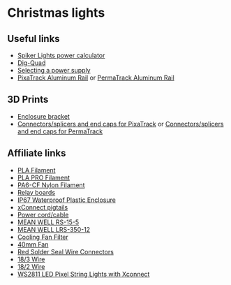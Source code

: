 # Christmas lights

## Useful links
- [Spiker Lights power calculator](http://spikerlights.com/calcpower.aspx)
- [Dig-Quad](https://quinled.info/pre-assembled-quinled-dig-quad/)
- [Selecting a power supply](https://quinled.info/2018/10/03/power-supply-selection/)
- [PixaTrack Aluminum Rail](https://www.holidaycoro.com/PixaTrack-Pixel-Node-Mounting-Track-for-Permanent-p/1900.htm) or [PermaTrack Aluminum Rail](https://www.permatrack.us)

## 3D Prints
- [Enclosure bracket](https://www.thingiverse.com/thing:6058174)
- [Connectors/splicers and end caps for PixaTrack](https://www.thingiverse.com/thing:6225309) or [Connectors/splicers and end caps for PermaTrack](https://www.thingiverse.com/thing:4979374)

## Affiliate links
- [PLA Filament](https://www.amazon.com/dp/B099JXQN6K?_encoding=UTF8&psc=1&linkCode=ll1&tag=wetzel4020a-20&linkId=0e5d6c1bf44ee05d9589d47dbd563a72&language=en_US&ref_=as_li_ss_tl)
- [PLA PRO Filament](https://www.amazon.com/gp/product/B0BYJG7H59?ie=UTF8&th=1&linkCode=ll1&tag=wetzel4020a-20&linkId=8c3908c60056ef6ed66cf59c0e160ee9&language=en_US&ref_=as_li_ss_tl)
- [PA6-CF Nylon Filament](https://www.amazon.com/gp/product/B09MTBF55V?ie=UTF8&psc=1&linkCode=ll1&tag=wetzel4020a-20&linkId=28ed81a5482ec478ff452ac0048e0ac2&language=en_US&ref_=as_li_ss_tl)
- [Relay boards](https://www.amazon.com/AITRIP-Channel-Optocoupler-Isolation-Development/dp/B08W3XDNGK?crid=9MGKPWJD1AKE&dib=eyJ2IjoiMSJ9.IC7JyJzPnIA9Qjk67pC_3Gf2kcEBwWQhvBSsgfSLMCI06LSs0KWf1iP53IBGrBC-ZaZo3ay9PdMaYdFG6KB9irW5C4sFTSb_BzEv61BAjyy4FWZaCHSKvnhHeCLJzKQpgfK6E1qkPIncJdOfvPsRUTxOWhanJX0BBDNcN29a-9FLBu469Xw5ig3vrvRjIGetcGL9qYXtZ0RUAPiLlFZsxWRDKWBDBfzw-VVF4WZ_t2Q.bvvbesighvkvybRk4KQdPYFeggTp4D6RN9VKWRTagxo&dib_tag=se&keywords=3v%2BRelay%2BBoard%2BPower%2BSwitch%2BRelay%2BModule%2B1%2BChannel%2BOptocoupler&qid=1728503788&sprefix=3v%2Brelay%2Bboard%2Bpower%2Bswitch%2Brelay%2Bmodule%2B1%2Bchannel%2Boptocoupler%2Caps%2C192&sr=8-2&th=1&linkCode=ll1&tag=wetzel4020a-20&linkId=a81affb6fb38ae423bea2965473b31b0&language=en_US&ref_=as_li_ss_tl)
- [IP67 Waterproof Plastic Enclosure](https://www.amazon.com/gp/product/B08282SQPT?ie=UTF8&psc=1&linkCode=ll1&tag=wetzel4020a-20&linkId=28cac69a62b4e46512debc69fb6ffa17&language=en_US&ref_=as_li_ss_tl)
- [xConnect pigtails](https://www.amazon.com/gp/product/B08MPYXPG1?ie=UTF8&th=1&linkCode=ll1&tag=wetzel4020a-20&linkId=cff75b45d3a23eb58a02e2ecb4d43f07&language=en_US&ref_=as_li_ss_tl)
- [Power cord/cable](https://www.amazon.com/gp/product/B07BQB7FH5?ie=UTF8&psc=1&linkCode=ll1&tag=wetzel4020a-20&linkId=4b364bd533e0d03edce2c51e0af858ae&language=en_US&ref_=as_li_ss_tl)
- [MEAN WELL RS-15-5](https://www.amazon.com/gp/product/B005T6UJBU?ie=UTF8&psc=1&linkCode=ll1&tag=wetzel4020a-20&linkId=9f104cc3df1054ff70db672e4f3c0f8c&language=en_US&ref_=as_li_ss_tl)
- [MEAN WELL LRS-350-12](https://www.amazon.com/gp/product/B07WHJF1Q8?ie=UTF8&psc=1&linkCode=ll1&tag=wetzel4020a-20&linkId=d52a9078e1f84c5587c8e0b117813709&language=en_US&ref_=as_li_ss_tl)
- [Cooling Fan Filter](https://www.amazon.com/gp/product/B0BCPQYPDP?ie=UTF8&psc=1&linkCode=ll1&tag=wetzel4020a-20&linkId=5196d147fb9289b8c01337063de66cd8&language=en_US&ref_=as_li_ss_tl)
- [40mm Fan](https://www.amazon.com/gp/product/B08R9L9YR2?ie=UTF8&psc=1&linkCode=ll1&tag=wetzel4020a-20&linkId=930ec207fdc49589967ec57421ba3d36&language=en_US&ref_=as_li_ss_tl)
- [Red Solder Seal Wire Connectors](https://www.amazon.com/gp/product/B09BJ7FY8X?ie=UTF8&psc=1&linkCode=ll1&tag=wetzel4020a-20&linkId=221eef677f9f9711cbfcceaa7374aab7&language=en_US&ref_=as_li_ss_tl)
- [18/3 Wire](https://www.amazon.com/gp/product/B0B28M2C5K?ie=UTF8&psc=1&linkCode=ll1&tag=wetzel4020a-20&linkId=fb6aa597a795573e28d5092ac78cc022&language=en_US&ref_=as_li_ss_tl)
- [18/2 Wire](https://www.amazon.com/gp/product/B08FMMY8N2?ie=UTF8&psc=1&linkCode=ll1&tag=wetzel4020a-20&linkId=285dbd58b882e27fe891feaa10192449&language=en_US&ref_=as_li_ss_tl)
- [WS2811 LED Pixel String Lights with Xconnect](https://www.amazon.com/paulzhang-Waterproof-Addressable-12V500pcs-Xconnector/dp/B0CNXPYQF5?crid=ITT854WOZAOE&dib=eyJ2IjoiMSJ9.Pmx7Oem7POunKjvTKcQAoUT4O_GKI0HQzOFE9HOGkPnkgFC5FbpFrSmgve4qQjExGXY6BkEXBpGaGD2Ke77z1eoobqC3dnKeYF3mUF7LpgQTX9DOLH9GzfqFTWfpLO520xneiR33oJLzqtkrK6vWlUNY_KKRLlNqQwW3WonAxEp_NHXY3CsYdathOPLB--DbswAvn9fem-rHL2PHpHf-6ZYoFfsXpkK6X9mEAePwjtYTZZPjOYGjTm__79LGBsUy4sMmKiNMgM_6FTXifcum75BvszlCcoWCZ7Gd-7d23gc.pVbqYwU2RSg2zyTlTy0S96ZYk-dZADKP98oNDlBNG9I&dib_tag=se&keywords=12V+WS2811+WS2811+LED+Pixel+String+Lights+with+Xconnect&qid=1728504511&sprefix=12v+ws2811+ws2811+led+pixel+string+lights+with+xconnect+%2Caps%2C171&sr=8-4&linkCode=ll1&tag=wetzel4020a-20&linkId=e80af48c3979afa4f91588384e67dbfc&language=en_US&ref_=as_li_ss_tl)
